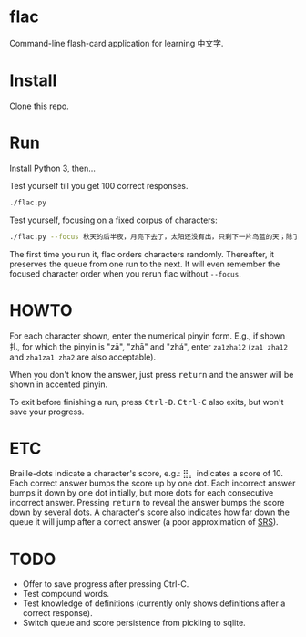 # flac

Command-line flash-card application for learning 中文字.

# Install

Clone this repo.

# Run

Install Python 3, then…

Test yourself till you get 100 correct responses.

```bash
./flac.py
```

Test yourself, focusing on a fixed corpus of characters:

```bash
./flac.py --focus 秋天的后半夜，月亮下去了，太阳还没有出，只剩下一片乌蓝的天；除了夜游的东西，什么都睡着。华老栓忽然坐起身，擦着火柴，点上遍身油腻的灯盏，茶馆的两间屋子里，便弥满了青白的光。
```

The first time you run it, flac orders characters randomly. Thereafter, it
preserves the queue from one run to the next. It will even remember the focused
character order when you rerun flac without `--focus`.

# HOWTO

For each character shown, enter the numerical pinyin form. E.g., if shown 扎,
for which the pinyin is "zā", "zhā" and "zhá", enter `za1zha12` (`za1 zha12` and
`zha1za1 zha2` are also acceptable).

When you don't know the answer, just press <kbd>return</kbd> and the answer will
be shown in accented pinyin.

To exit before finishing a run, press <kbd>Ctrl-D</kbd>. <kbd>Ctrl-C</kbd> also
exits, but won't save your progress.

# ETC

Braille-dots indicate a character's score, e.g.: ⣿⡄ indicates a score of 10.
Each correct answer bumps the score up by one dot. Each incorrect answer bumps
it down by one dot initially, but more dots for each consecutive incorrect
answer. Pressing <kbd>return</kbd> to reveal the answer bumps the score down by
several dots. A character's score also indicates how far down the queue it will
jump after a correct answer (a poor approximation of
[SRS](https://en.wikipedia.org/wiki/Spaced_repetition)). 

# TODO

- Offer to save progress after pressing Ctrl-C.
- Test compound words.
- Test knowledge of definitions (currently only shows definitions after a
  correct response).
- Switch queue and score persistence from pickling to sqlite.
